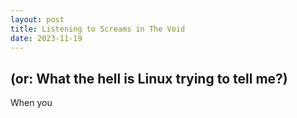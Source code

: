 ```yaml
---
layout: post
title: Listening to Screams in The Void
date: 2023-11-19
---
```


## (or: What the hell is Linux trying to tell me?)

When you 
